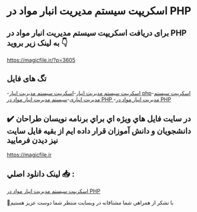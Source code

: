 # اسکریپت سیستم مدیریت انبار مواد در PHP

## برای دریافت اسکریپت سیستم مدیریت انبار مواد در PHP به لینک زیر بروید 👇

https://magicfile.ir/?p=3605

## تگ های فایل

-[اسکریپت سیستم مدیریت انبار](https://magicfile.ir/product/%d8%a7%d8%b3%da%a9%d8%b1%db%8c%d9%be%d8%aa-%d8%b3%db%8c%d8%b3%d8%aa%d9%85-%d9%85%d8%af%db%8c%d8%b1%db%8c%d8%aa-%d8%a7%d9%86%d8%a8%d8%a7%d8%b1-%d9%85%d9%88%d8%a7%d8%af-%d8%af%d8%b1-php/)-[اسکریپت سیستم مدیریت انبار php](https://magicfile.ir/product/%d8%a7%d8%b3%da%a9%d8%b1%db%8c%d9%be%d8%aa-%d8%b3%db%8c%d8%b3%d8%aa%d9%85-%d9%85%d8%af%db%8c%d8%b1%db%8c%d8%aa-%d8%a7%d9%86%d8%a8%d8%a7%d8%b1-%d9%85%d9%88%d8%a7%d8%af-%d8%af%d8%b1-php/)-[اسکریپت سیستم مدیریت انباری](https://magicfile.ir/product/%d8%a7%d8%b3%da%a9%d8%b1%db%8c%d9%be%d8%aa-%d8%b3%db%8c%d8%b3%d8%aa%d9%85-%d9%85%d8%af%db%8c%d8%b1%db%8c%d8%aa-%d8%a7%d9%86%d8%a8%d8%a7%d8%b1-%d9%85%d9%88%d8%a7%d8%af-%d8%af%d8%b1-php/)-[سیستم مدیریت انبار مواد در PHP ](https://magicfile.ir/product/%d8%a7%d8%b3%da%a9%d8%b1%db%8c%d9%be%d8%aa-%d8%b3%db%8c%d8%b3%d8%aa%d9%85-%d9%85%d8%af%db%8c%d8%b1%db%8c%d8%aa-%d8%a7%d9%86%d8%a8%d8%a7%d8%b1-%d9%85%d9%88%d8%a7%d8%af-%d8%af%d8%b1-php/)-[مدیریت انبار مواد در PHP](https://magicfile.ir/product/%d8%a7%d8%b3%da%a9%d8%b1%db%8c%d9%be%d8%aa-%d8%b3%db%8c%d8%b3%d8%aa%d9%85-%d9%85%d8%af%db%8c%d8%b1%db%8c%d8%aa-%d8%a7%d9%86%d8%a8%d8%a7%d8%b1-%d9%85%d9%88%d8%a7%d8%af-%d8%af%d8%b1-php/)

## ✔️ در سايت فايل هاي ويژه اي براي برنامه نويسان طراحان دانشجويان و دانش آموزان قرار داده ايم از بقيه فايل سايت نيز ديدن فرماييد

https://magicfile.ir


## لينک دانلود اصلي 📥 :

[اسکریپت سیستم مدیریت انبار مواد در PHP](https://magicfile.ir/product/%d8%a7%d8%b3%da%a9%d8%b1%db%8c%d9%be%d8%aa-%d8%b3%db%8c%d8%b3%d8%aa%d9%85-%d9%85%d8%af%db%8c%d8%b1%db%8c%d8%aa-%d8%a7%d9%86%d8%a8%d8%a7%d8%b1-%d9%85%d9%88%d8%a7%d8%af-%d8%af%d8%b1-php/) 


🙏با تشکر از همراهي شما مشتاقانه در وبسایت منتظر شما دوست عزیز هستیم

